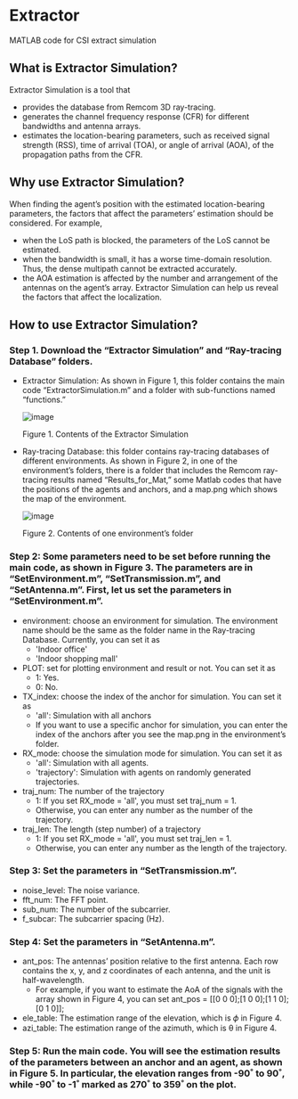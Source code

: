 # Extractor
MATLAB code for CSI extract simulation

## What is Extractor Simulation?
Extractor Simulation is a tool that 
- provides the database from Remcom 3D ray-tracing.
- generates the channel frequency response (CFR) for different bandwidths and antenna arrays.
- estimates the location-bearing parameters, such as received signal strength (RSS), time of arrival (TOA), or angle of arrival (AOA), of the propagation paths from the CFR.

## Why use Extractor Simulation?
When finding the agent’s position with the estimated location-bearing parameters, the factors that affect the parameters’ estimation should be considered. For example, 
- when the LoS path is blocked, the parameters of the LoS cannot be estimated.
- when the bandwidth is small, it has a worse time-domain resolution. Thus, the dense multipath cannot be extracted accurately.
- the AOA estimation is affected by the number and arrangement of the antennas on the agent’s array.
Extractor Simulation can help us reveal the factors that affect the localization.

## How to use Extractor Simulation?
### Step 1. Download the “Extractor Simulation” and “Ray-tracing Database” folders.
- Extractor Simulation: As shown in Figure 1, this folder contains the main code “ExtractorSimulation.m” and a folder with sub-functions named “functions.”

   ![image](https://github.com/CoLoSNet/Extractor/assets/155145488/6d31a9a9-7472-44d9-9daf-a0e475204bea)

  Figure 1. Contents of the Extractor Simulation

- Ray-tracing Database: this folder contains ray-tracing databases of different environments. As shown in Figure 2, in one of the environment’s folders, there is a folder that includes the Remcom ray-tracing results named “Results_for_Mat,” some Matlab codes that have the positions of the agents and anchors, and a map.png which shows the map of the environment.

  ![image](https://github.com/CoLoSNet/Extractor/assets/155145488/99f29803-3c72-4a17-bcc4-f5b353515924)

  Figure 2. Contents of one environment’s folder


### Step 2: Some parameters need to be set before running the main code, as shown in Figure 3. The parameters are in “SetEnvironment.m”, “SetTransmission.m”, and “SetAntenna.m”. First, let us set the parameters in “SetEnvironment.m”.
- environment: choose an environment for simulation. The environment name should be the same as the folder name in the Ray-tracing Database. Currently, you can set it as
  * 'Indoor office'
  * 'Indoor shopping mall' 
- PLOT: set for plotting environment and result or not. You can set it as
  * 1: Yes.
  * 0: No.
- TX_index: choose the index of the anchor for simulation. You can set it as
  * 'all': Simulation with all anchors
  * If you want to use a specific anchor for simulation, you can enter the index of the anchors after you see the map.png in the environment’s folder.
- RX_mode: choose the simulation mode for simulation. You can set it as
  * 'all': Simulation with all agents.
  * 'trajectory': Simulation with agents on randomly generated trajectories.
- traj_num: The number of the trajectory
  * 1: If you set RX_mode = 'all', you must set traj_num = 1.
  * Otherwise, you can enter any number as the number of the trajectory.
- traj_len: The length (step number) of a trajectory
  * 1: If you set RX_mode = 'all', you must set traj_len = 1.
  * Otherwise,  you can enter any number as the length of the trajectory.

### Step 3: Set the parameters in “SetTransmission.m”.
- noise_level: The noise variance.
- fft_num: The FFT point.
- sub_num: The number of the subcarrier.
- f_subcar: The subcarrier spacing (Hz).

### Step 4: Set the parameters in “SetAntenna.m”.
- ant_pos: The antennas’ position relative to the first antenna. Each row contains the x, y, and z coordinates of each antenna, and the unit is half-wavelength.
  * For example, if you want to estimate the AoA of the signals with the array shown in Figure 4, you can set ant_pos = [[0 0 0];[1 0 0];[1 1 0];[0 1 0]];
- ele_table: The estimation range of the elevation, which is 𝜙 in Figure 4.
- azi_table: The estimation range of the azimuth, which is θ in Figure 4.

### Step 5: Run the main code. You will see the estimation results of the parameters between an anchor and an agent, as shown in Figure 5. In particular, the elevation ranges from -90˚ to 90˚, while -90˚ to -1˚ marked as 270˚ to 359˚ on the plot.

